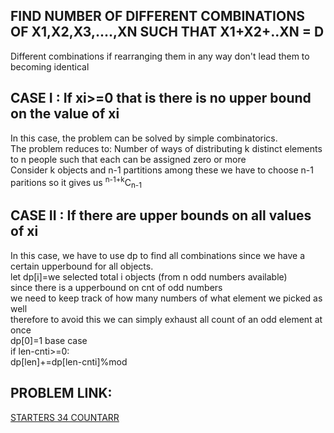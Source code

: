 **FIND NUMBER OF DIFFERENT COMBINATIONS OF X1,X2,X3,....,XN SUCH THAT X1+X2+..XN = D**
--
Different combinations if rearranging them in any way don't lead them to becoming identical

CASE I : If xi>=0 that is there is no upper bound on the value of xi 
--

In this case, the problem can be solved by simple combinatorics.\
The problem reduces to: Number of ways of distributing k distinct elements to n people such that each can be assigned zero or more\
Consider k objects and n-1 partitions among these we have to choose n-1 paritions so it gives us <sup>n-1+k</sup>C<sub>n-1</sub>

CASE II : If there are upper bounds on all values of xi
--

In this case, we have to use dp to find all combinations since we have a certain upperbound for all objects.\
let dp[i]=we selected total i objects (from n odd numbers available) \
since there is a upperbound on cnt of odd numbers \
we need to keep track of how many numbers of what element we picked as well\
therefore to avoid this we can simply exhaust all count of an odd element at once\
dp[0]=1 base case\
if len-cnti>=0:\
dp[len]+=dp[len-cnti]%mod



**PROBLEM LINK:**
--

[STARTERS 34 COUNTARR](https://www.codechef.com/START34B/problems/COUARR)
